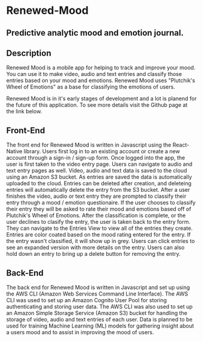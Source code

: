 # Renewed-Mood

## Predictive analytic mood and emotion journal.

## Description

Renewed Mood is a mobile app for helping to track and improve your mood. You can use it to make video, audio and text entries and classify those entries based on your mood and emotions. Renewed Mood uses "Plutchik's Wheel of Emotions" as a base for classifying the emotions of users.

Renewed Mood is in it's early stages of development and a lot is planend for the future of this application. To see more details visit the Github page at the link below.

## Front-End

The front end for Renewed Mood is written in Javascript using the React-Native library. Users first log in to an existing account or create a new account through a sign-in / sign-up form. Once logged into the app, the user is first taken to the video entry page. Users can navigate to audio and text entry pages as well. Video, audio and text data is saved to the cloud using an Amazon S3 bucket. As entries are saved the data is automatically uploaded to the cloud. Entries can be deleted after creation, and deleteing entries will automatically delete the entry from the S3 bucket. After a user finishes the video, audio or text entry they are prompted to classify their entry through a mood / emotion questionaire. If the user chooses to classify their entry they will be asked to rate their mood and emotions based off of Plutchik's Wheel of Emotions. After the classification is complete, or the user declines to clasify the entry, the user is taken back to the entry form. They can navigate to the Entries View to view all of the entries they create. Entries are color coated based on the mood rating entered for the entry. If the entry wasn't classified, it will show up in grey. Users can click entries to see an expanded version with more details on the entry. Users can also hold down an entry to bring up a delete button for removing the entry.

## Back-End

The back end for Renewed Mood is written in Javascript and set up using the AWS CLI (Amazon Web Services Command Line Interface). The AWS CLI was used to set up an Amazon Cognito User Pool for storing authenticating and storing user data. The AWS CLI was also used to set up an Amazon Simple Storage Service (Amazon S3) bucket for handling the storage of video, audio and text entries of each user. Data is planned to be used for training Machine Learning (ML) models for gathering insight about a users mood and to assist in improving the mood of users.
